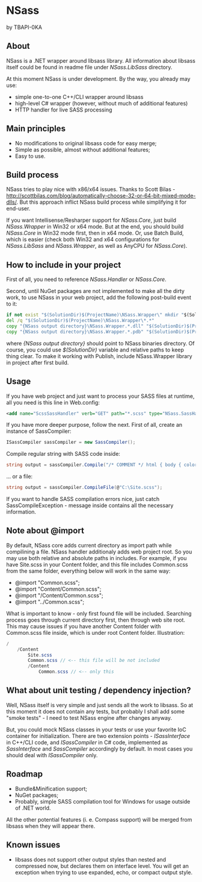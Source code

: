 NSass
=====

by TBAPI-0KA

About
-----

NSass is a .NET wrapper around libsass library. All information about libsass itself could be found in readme file under *NSass.LibSass* directory.

At this moment NSass is under development. By the way, you already may use:

* simple one-to-one C++/CLI wrapper around libsass
* high-level C# wrapper (however, without much of additional features)
* HTTP handler for live SASS processing

Main principles
---------------

* No modifications to original libsass code for easy merge;
* Simple as possible, almost without additional features;
* Easy to use.

Build process
-------------

NSass tries to play nice with x86/x64 issues. Thanks to Scott Bilas - http://scottbilas.com/blog/automatically-choose-32-or-64-bit-mixed-mode-dlls/.
But this approach inflict NSass build process while simplifying it for end-user.

If you want Intellisense/Resharper support for *NSass.Core*, just build *NSass.Wrapper* in Win32 or x64 mode.
But at the end, you should build *NSass.Core* in Win32 mode first, then in x64 mode. Or, use Batch Build, which is easier (check both Win32 and x64 configurations for *NSass.LibSass* and *NSass.Wrapper*, as well as AnyCPU for *NSass.Core*).

How to include in your project
------------------------------

First of all, you need to reference *NSass.Handler* or *NSass.Core*.

Second, until NuGet packages are not implemented to make all the dirty work, to use NSass in your web project, add the following post-build event to it:

```bat
if not exist "$(SolutionDir)$(ProjectName)\NSass.Wrapper\" mkdir "$(SolutionDir)$(ProjectName)\NSass.Wrapper\"
del /q "$(SolutionDir)$(ProjectName)\NSass.Wrapper\*.*"
copy "{NSass output directory}\NSass.Wrapper.*.dll" "$(SolutionDir)$(ProjectName)\NSass.Wrapper\"
copy "{NSass output directory}\NSass.Wrapper.*.pdb" "$(SolutionDir)$(ProjectName)\NSass.Wrapper\"
```

where *{NSass output directory}* should point to NSass binaries directory. Of course, you could use *$(SolutionDir)* variable and relative paths to keep thing clear.
To make it working with Publish, include NSass.Wrapper library in project after first build.

Usage
-----

If you have web project and just want to process your SASS files at runtime, all you need is this line in Web.config:

```xml
<add name="ScssSassHandler" verb="GET" path="*.scss" type="NSass.SassHandler, NSass.Handler, Version=0.0.1.0, Culture=neutral, PublicKeyToken=null" />
```

If you have more deeper purpose, follow the next. First of all, create an instance of SassCompiler:

```c#
ISassCompiler sassCompiler = new SassCompiler();
```

Compile regular string with SASS code inside:

```c#
string output = sassCompiler.Compile("/* COMMENT */ html { body { color: red; } }");
```

... or a file:

```c#
string output = sassCompiler.CompileFile(@"C:\Site.scss");
```

If you want to handle SASS compilation errors nice, just catch SassCompileException - message inside contains all the necessary information.

Note about @import
------------------

By default, NSass core adds current directory as import path while compilining a file. NSass handler additionaly adds web project root.
So you may use both relative and absolute paths in includes. For example, if you have Site.scss in your Content folder, and this file includes Common.scss from the same folder, everything below will work in the same way:

* @import "Common.scss";
* @import "Content/Common.scss";
* @import "/Content/Common.scss";
* @import "../Common.scss";

What is important to know - only first found file will be included. Searching process goes through current directory first, then through web site root.
This may cause issues if you have another Content folder with Common.scss file inside, which is under root Content folder. Illustration:

```c#
/
	/Content
		Site.scss
		Common.scss // <-- this file will be not included
		/Content
			Common.scss // <-- only this
```

What about unit testing / dependency injection?
-----------------------------------------------

Well, NSass itself is very simple and just sends all the work to libsass.
So at this moment it does not contain any tests, but probably I shall add some "smoke tests" - I need to test NSass engine after changes anyway.

But, you could mock NSass classes in your tests or use your favorite IoC container for initialization.
There are two extension points - *ISassInterface* in C++/CLI code, and *ISassCompiler* in C# code, implemented as *SassInterface* and *SassCompiler* accordingly by default.
In most cases you should deal with *ISassCompiler* only.

Roadmap
-------

* Bundle&Minification support;
* NuGet packages;
* Probably, simple SASS compilation tool for Windows for usage outside of .NET world.

All the other potential features (i. e. Compass support) will be merged from libsass when they will appear there.

Known issues
------------

* libsass does not support other output styles than nested and compressed now, but declares them on interface level. You will get an exception when trying to use expanded, echo, or compact output style.